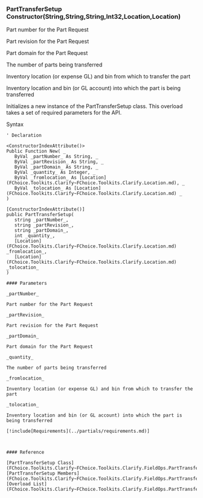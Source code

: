 ﻿### PartTransferSetup Constructor(String,String,String,Int32,Location,Location)

Part number for the Part Request

Part revision for the Part Request

Part domain for the Part Request

The number of parts being transferred

Inventory location (or expense GL) and bin from which to transfer the part

Inventory location and bin (or GL account) into which the part is being transferred

Initializes a new instance of the PartTransferSetup class. This overload takes a set of required parameters for the API.

Syntax

```vbnet
' Declaration

<ConstructorIndexAttribute()>
Public Function New( _
   ByVal _partNumber_ As String, _
   ByVal _partRevision_ As String, _
   ByVal _partDomain_ As String, _
   ByVal _quantity_ As Integer, _
   ByVal _fromlocation_ As [Location](FChoice.Toolkits.Clarify~FChoice.Toolkits.Clarify.Location.md), _
   ByVal _tolocation_ As [Location](FChoice.Toolkits.Clarify~FChoice.Toolkits.Clarify.Location.md) _
)

[ConstructorIndexAttribute()]
public PartTransferSetup( 
   string _partNumber_,
   string _partRevision_,
   string _partDomain_,
   int _quantity_,
   [Location](FChoice.Toolkits.Clarify~FChoice.Toolkits.Clarify.Location.md) _fromlocation_,
   [Location](FChoice.Toolkits.Clarify~FChoice.Toolkits.Clarify.Location.md) _tolocation_
)

#### Parameters

_partNumber_

Part number for the Part Request

_partRevision_

Part revision for the Part Request

_partDomain_

Part domain for the Part Request

_quantity_

The number of parts being transferred

_fromlocation_

Inventory location (or expense GL) and bin from which to transfer the part

_tolocation_

Inventory location and bin (or GL account) into which the part is being transferred

[!include[Requirements](../partials/requirements.md)]



#### Reference

[PartTransferSetup Class](FChoice.Toolkits.Clarify~FChoice.Toolkits.Clarify.FieldOps.PartTransferSetup.md)  
[PartTransferSetup Members](FChoice.Toolkits.Clarify~FChoice.Toolkits.Clarify.FieldOps.PartTransferSetup_members.md)  
[Overload List](FChoice.Toolkits.Clarify~FChoice.Toolkits.Clarify.FieldOps.PartTransferSetup~_ctor.md)